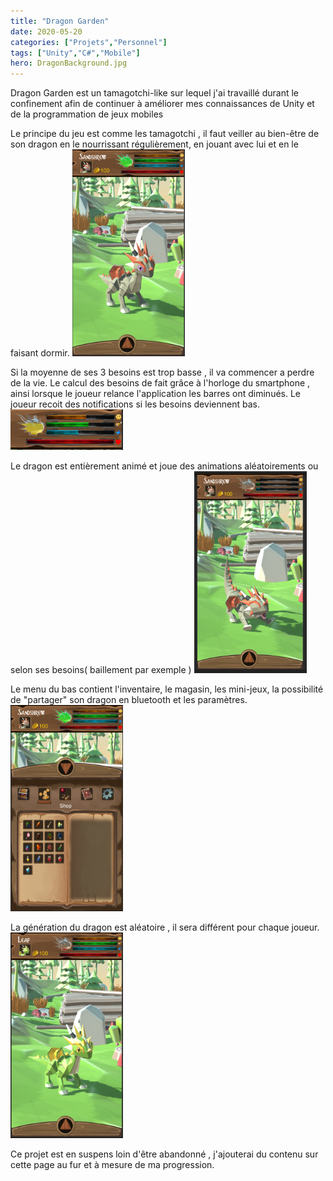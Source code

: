 ```yaml
---
title: "Dragon Garden"
date: 2020-05-20
categories: ["Projets","Personnel"]
tags: ["Unity","C#","Mobile"]
hero: DragonBackground.jpg
---
```

<style type='text/css'>
.customImg {width: 180px !important; heigth=180px !important}
</style>

Dragon Garden est un tamagotchi-like sur lequel j'ai travaillé durant le confinement afin de continuer à améliorer mes connaissances de Unity et de la programmation de jeux mobiles</br>

<!--more-->
Le principe du jeu est comme les tamagotchi , il faut veiller au bien-être de son dragon en le nourrissant régulièrement, en jouant avec lui et en le faisant dormir. 
<img class="customImg" alt="Image Début partie" src="image-Principale.png">

Si la moyenne de ses 3 besoins est trop basse , il va commencer a perdre de la vie. Le calcul des besoins de fait grâce à l'horloge du smartphone , ainsi lorsque le joueur relance l'application les barres ont diminués.
Le joueur recoit des notifications si les besoins deviennent bas.
<img class="customImg" alt="Image Début partie" src="mood.png">

Le dragon est entièrement animé et joue des animations aléatoirements ou selon ses besoins( baillement par exemple )
<img class="customImg" alt="Image Début partie" src="sad.png">

Le menu du bas contient l'inventaire, le magasin, les mini-jeux, la possibilité de "partager" son dragon en bluetooth et les paramètres. 
<img class="customImg" alt="Image Début partie" src="image-Shop.png">

La génération du dragon est aléatoire , il sera différent pour chaque joueur.
<img class="customImg" alt="Image Début partie" src="random-Color.png">

Ce projet est en suspens loin d'être abandonné , j'ajouterai du contenu sur cette page au fur et à mesure de ma progression.